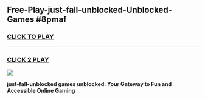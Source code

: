 
## Free-Play-just-fall-unblocked-Unblocked-Games #8pmaf
<h3>
<a href="https://news.freeplayer.one?title=just-fall-unblocked&ref=8M">CLICK TO PLAY</a></h3>
<hr>

<h3>
<a href="https://news.freeplayer.one?title=just-fall-unblocked&ref=8M">CLICK 2 PLAY</a>
  
</h3>

<a href="https://news.freeplayer.one?title=just-fall-unblocked&ref=8M"><img src="https://clearcache.store/games.png"></a>


**just-fall-unblocked games unblocked: Your Gateway to Fun and Accessible Online Gaming**
